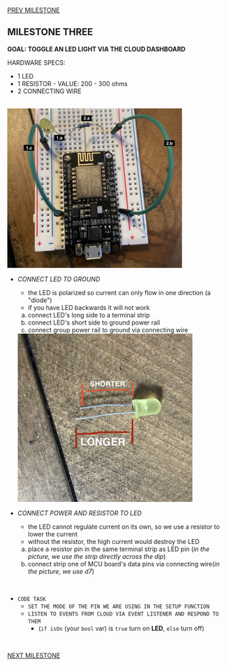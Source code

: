 
[PREV MILESTONE](./2-MILESTONE.md)

## MILESTONE THREE
**GOAL: TOGGLE AN LED LIGHT VIA THE CLOUD DASHBOARD**

HARDWARE SPECS:
- 1 LED
- 1 RESISTOR - VALUE: 200 - 300 ohms
- 2 CONNECTING WIRE

<br>

<img title="3.2" alt="Attach LED and resistor to breadboard" src="../../.images/3.2.jpeg" width="400">

- *CONNECT LED TO GROUND*
     - the LED is polarized so current can only flow in one direction (a "diode")
     - if you have LED backwards it will not work

	<ol type="a">
	<li>connect LED's long side to a terminal strip</li>
	<li>connect LED's short side to ground power rail</li>
	<li>connect group power rail to ground via connecting wire</li>
	</ol>

	<img title="3.1" alt="LED pins" src="../../.images/3.1.jpeg" width="400">

- *CONNECT POWER AND RESISTOR TO LED*
	- the LED cannot regulate current on its own, so we use a resistor to lower the current
	- without the resistor, the high current would destroy the LED

	<ol type="a">
	<li>place a resistor pin in the same terminal strip as LED pin (<i>in the picture, we use the strip directly across the dip</i>)</li>
	<li>connect strip one of MCU board's data pins via connecting wire(<i>in the picture, we use d7</i>) </li>
	</ol>

<br>

- `CODE TASK`
	- `SET THE MODE OF THE PIN WE ARE USING IN THE SETUP FUNCTION`
	- `LISTEN TO EVENTS FROM CLOUD VIA EVENT LISTENER AND RESPOND TO THEM`
		- (`if isOn` (your `bool` var) is `true` turn on **LED**, `else` turn off)

<br>

[NEXT MILESTONE](./4-MILESTONE.md)

